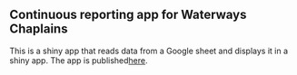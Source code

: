 ## Continuous reporting app for Waterways Chaplains

This is a shiny app that reads data from a Google sheet and displays it in a shiny app. The app is published[here](https://church-army.shinyapps.io/waterways-app/).
